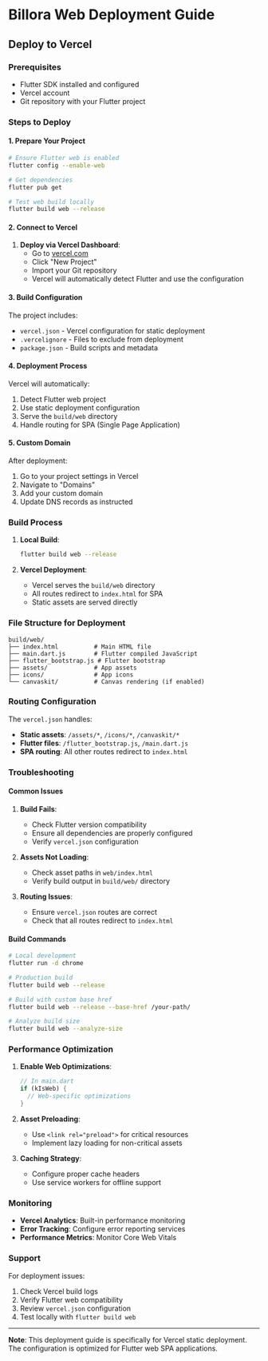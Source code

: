 # Billora Web Deployment Guide

## Deploy to Vercel

### Prerequisites
- Flutter SDK installed and configured
- Vercel account
- Git repository with your Flutter project

### Steps to Deploy

#### 1. Prepare Your Project
```bash
# Ensure Flutter web is enabled
flutter config --enable-web

# Get dependencies
flutter pub get

# Test web build locally
flutter build web --release
```

#### 2. Connect to Vercel

1. **Deploy via Vercel Dashboard**:
   - Go to [vercel.com](https://vercel.com)
   - Click "New Project"
   - Import your Git repository
   - Vercel will automatically detect Flutter and use the configuration

#### 3. Build Configuration

The project includes:
- `vercel.json` - Vercel configuration for static deployment
- `.vercelignore` - Files to exclude from deployment
- `package.json` - Build scripts and metadata

#### 4. Deployment Process

Vercel will automatically:
1. Detect Flutter web project
2. Use static deployment configuration
3. Serve the `build/web` directory
4. Handle routing for SPA (Single Page Application)

#### 5. Custom Domain

After deployment:
1. Go to your project settings in Vercel
2. Navigate to "Domains"
3. Add your custom domain
4. Update DNS records as instructed

### Build Process

1. **Local Build**:
   ```bash
   flutter build web --release
   ```

2. **Vercel Deployment**:
   - Vercel serves the `build/web` directory
   - All routes redirect to `index.html` for SPA
   - Static assets are served directly

### File Structure for Deployment

```
build/web/
├── index.html          # Main HTML file
├── main.dart.js        # Flutter compiled JavaScript
├── flutter_bootstrap.js # Flutter bootstrap
├── assets/             # App assets
├── icons/              # App icons
└── canvaskit/          # Canvas rendering (if enabled)
```

### Routing Configuration

The `vercel.json` handles:
- **Static assets**: `/assets/*`, `/icons/*`, `/canvaskit/*`
- **Flutter files**: `/flutter_bootstrap.js`, `/main.dart.js`
- **SPA routing**: All other routes redirect to `index.html`

### Troubleshooting

#### Common Issues

1. **Build Fails**:
   - Check Flutter version compatibility
   - Ensure all dependencies are properly configured
   - Verify `vercel.json` configuration

2. **Assets Not Loading**:
   - Check asset paths in `web/index.html`
   - Verify build output in `build/web/` directory

3. **Routing Issues**:
   - Ensure `vercel.json` routes are correct
   - Check that all routes redirect to `index.html`

#### Build Commands

```bash
# Local development
flutter run -d chrome

# Production build
flutter build web --release

# Build with custom base href
flutter build web --release --base-href /your-path/

# Analyze build size
flutter build web --analyze-size
```

### Performance Optimization

1. **Enable Web Optimizations**:
   ```dart
   // In main.dart
   if (kIsWeb) {
     // Web-specific optimizations
   }
   ```

2. **Asset Preloading**:
   - Use `<link rel="preload">` for critical resources
   - Implement lazy loading for non-critical assets

3. **Caching Strategy**:
   - Configure proper cache headers
   - Use service workers for offline support

### Monitoring

- **Vercel Analytics**: Built-in performance monitoring
- **Error Tracking**: Configure error reporting services
- **Performance Metrics**: Monitor Core Web Vitals

### Support

For deployment issues:
1. Check Vercel build logs
2. Verify Flutter web compatibility
3. Review `vercel.json` configuration
4. Test locally with `flutter build web`

---

**Note**: This deployment guide is specifically for Vercel static deployment. The configuration is optimized for Flutter web SPA applications. 